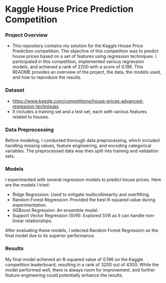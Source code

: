 #  Kaggle House Price Prediction Competition

### Project Overview
 - This repository contains my solution for the Kaggle House Price Prediction competition. The objective of this competition was to predict house prices based on a set of      features using regression techniques. I participated in this competition, implemented various regression models, and achieved a rank of 2200 with a score of 0.196. This     README provides an overview of the project, the data, the models used, and how to reproduce the results.

### Dataset
- https://www.kaggle.com/competitions/house-prices-advanced-regression-techniques
- It includes a training set and a test set, each with various features related to houses.

### Data Preprocessing
Before modeling, I conducted thorough data preprocessing, which included handling missing values, feature engineering, and encoding categorical variables. The preprocessed data was then split into training and validation sets.

### Models
I experimented with several regression models to predict house prices. Here are the models I tried:

- Ridge Regression: Used to mitigate multicollinearity and overfitting.
- Random Forest Regression: Provided the best R-squared value during experimentation.
- XGBoost Regression: An ensemble model.
- Support Vector Regression (SVR): Explored SVR as it can handle non-linear relationships.

After evaluating these models, I selected Random Forest Regression as the final model due to its superior performance.

### Results
My final model achieved an R-squared value of 0.196 on the Kaggle competition leaderboard, resulting in a rank of 3200 out of 4300. While the model performed well, there is always room for improvement, and further feature engineering could potentially enhance the results.
